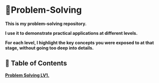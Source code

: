 # **📌Problem-Solving**

**This is my problem-solving repository.**

**I use it to demonstrate practical applications at different levels.**

**For each level, I highlight the key concepts you were exposed to at that stage, without going too deep into details.**

## 📂 Table of Contents

[**Problem Solving LV1.**](https://github.com/MM-YY-MM/Problem-Solving/tree/main/Problem%20Solving%20LV1.)  

